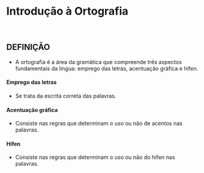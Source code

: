 # Introdução à Ortografia

<br>

## DEFINIÇÃO
* A ortografia é a área da gramática que compreende três aspectos fundamentais da lingua: emprego das letras, acentuação gráfica e hífen.

#### Emprego das letras
* Se trata da escrita correta das palavras.

#### Acentuação gráfica
* Consiste nas regras que determinam o uso ou não de acentos nas palavras.

#### Hífen
* Consiste nas regras que determinam o uso ou não do hífen nas palavras.